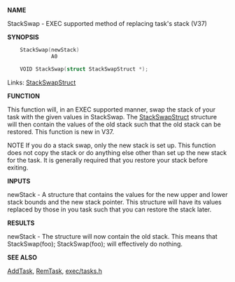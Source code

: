 
**NAME**

StackSwap - EXEC supported method of replacing task's stack      (V37)

**SYNOPSIS**

```c
    StackSwap(newStack)
              A0

    VOID StackSwap(struct StackSwapStruct *);

```
Links: [StackSwapStruct](_OOXE) 

**FUNCTION**

This function will, in an EXEC supported manner, swap the
stack of your task with the given values in StackSwap.
The [StackSwapStruct](_OOXE) structure will then contain the values
of the old stack such that the old stack can be restored.
This function is new in V37.

NOTE
If you do a stack swap, only the new stack is set up.
This function does not copy the stack or do anything else
other than set up the new stack for the task.  It is
generally required that you restore your stack before
exiting.

**INPUTS**

newStack - A structure that contains the values for the
new upper and lower stack bounds and the new stack
pointer.  This structure will have its values
replaced by those in you task such that you can
restore the stack later.

**RESULTS**

newStack - The structure will now contain the old stack.
This means that StackSwap(foo); StackSwap(foo);
will effectively do nothing.

**SEE ALSO**

[AddTask](AddTask), [RemTask](RemTask), [exec/tasks.h](_OOXE)
